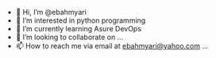 - 👋 Hi, I’m @ebahmyari
- 👀 I’m interested in python programming
- 🌱 I’m currently learning Asure DevOps
- 💞️ I’m looking to collaborate on ...
- 📫 How to reach me via email at ebahmyari@yahoo.com ...

<!---
ebahmyari/ebahmyari is a ✨ special ✨ repository because its `README.md` (this file) appears on your GitHub profile.
You can click the Preview link to take a look at your changes.
--->
